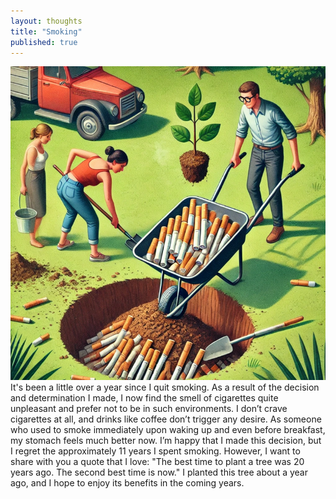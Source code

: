 ```yaml
---
layout: thoughts
title: "Smoking"
published: true
---
```

<div class="image-container" style="text-align: center;">
    <img src="/images/visual_thoughts/quit_smoking.png" alt="quit_smoking" loading="lazy" />
</div>
It's been a little over a year since I quit smoking. As a result of the decision and determination I made, I now find the smell of cigarettes quite unpleasant and prefer not to be in such environments. I don’t crave cigarettes at all, and drinks like coffee don’t trigger any desire. As someone who used to smoke immediately upon waking up and even before breakfast, my stomach feels much better now. I’m happy that I made this decision, but I regret the approximately 11 years I spent smoking. However, I want to share with you a quote that I love: "The best time to plant a tree was 20 years ago. The second best time is now." I planted this tree about a year ago, and I hope to enjoy its benefits in the coming years.